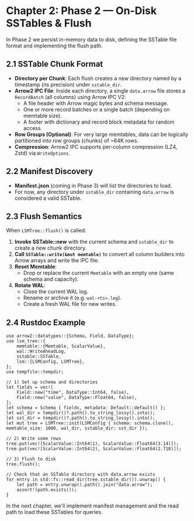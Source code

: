 # Chapter 2: Phase 2 — On-Disk SSTables & Flush

In Phase 2 we persist in-memory data to disk, defining the SSTable file format and implementing the flush path.

## 2.1 SSTable Chunk Format

- **Directory per Chunk**: Each flush creates a new directory named by a timestamp (ns precision) under `sstable_dir`.
- **Arrow2 IPC File**: Inside each directory, a single `data.arrow` file stores a `RecordBatch` (all columns) using Arrow IPC V2:
  - A file header with Arrow magic bytes and schema message.
  - One or more record batches or a single batch (depending on memtable size).
  - A footer with dictionary and record block metadata for random access.
- **Row Groups (Optional)**: For very large memtables, data can be logically partitioned into row groups (chunks) of ~64K rows.
- **Compression**: Arrow2 IPC supports per-column compression (LZ4, Zstd) via `WriteOptions`.

## 2.2 Manifest Discovery

- **Manifest.json** (coming in Phase 3) will list the directories to load.
- For now, any directory under `sstable_dir` containing `data.arrow` is considered a valid SSTable.

## 2.3 Flush Semantics

When `LSMTree::flush()` is called:

1. **Invoke SSTable::new** with the current schema and `sstable_dir` to create a new chunk directory.
2. **Call `SSTable::write(&mut memtable)`** to convert all column builders into Arrow arrays and write the IPC file.
3. **Reset Memtable**:
   - Drop or replace the current `Memtable` with an empty one (same schema and capacity).
4. **Rotate WAL**:
   - Close the current WAL log.
   - Rename or archive it (e.g. `wal-<ts>.log`).
   - Create a fresh WAL file for new writes.

## 2.4 Rustdoc Example

```rust,no_run
use arrow2::datatypes::{Schema, Field, DataType};
use lsm_tree::{
    memtable::{Memtable, ScalarValue},
    wal::WriteAheadLog,
    sstable::SSTable,
    lsm::{LSMConfig, LSMTree},
};
use tempfile::tempdir;

// 1) Set up schema and directories
let fields = vec![
    Field::new("time", DataType::Int64, false),
    Field::new("value", DataType::Float64, false),
];
let schema = Schema { fields, metadata: Default::default() };
let wal_dir = tempdir()?.path().to_string_lossy().into();
let sst_dir = tempdir()?.path().to_string_lossy().into();
let mut tree = LSMTree::init(LSMConfig { schema: schema.clone(), memtable_size: 1000, wal_dir, sstable_dir: sst_dir });

// 2) Write some rows
tree.put(vec![ScalarValue::Int64(1), ScalarValue::Float64(3.14)]);
tree.put(vec![ScalarValue::Int64(2), ScalarValue::Float64(2.718)]);

// 3) Flush to disk
tree.flush();

// Check that an SSTable directory with data.arrow exists
for entry in std::fs::read_dir(tree.sstable_dir()).unwrap() {
    let path = entry.unwrap().path().join("data.arrow");
    assert!(path.exists());
}
```

In the next chapter, we'll implement manifest management and the read path to load these SSTables for queries.
